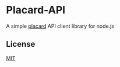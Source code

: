 Placard-API
===========

A simple [placard](https://www.jogossantacasa.pt/web/Placard) API client library for node.js

## License
[MIT](https://github.com/efernandesng/placard-api/blob/master/LICENSE.md)